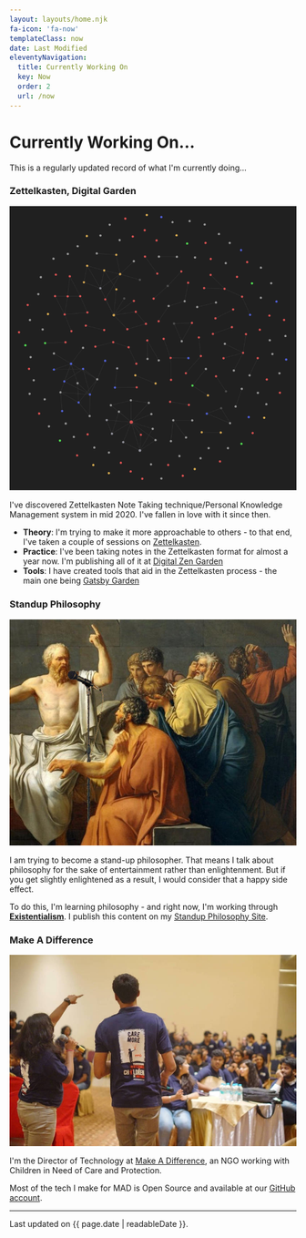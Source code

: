 ```yaml
---
layout: layouts/home.njk
fa-icon: 'fa-now'
templateClass: now
date: Last Modified
eleventyNavigation:
  title: Currently Working On
  key: Now
  order: 2
  url: /now
---
```


# Currently Working On...

<p class="lead">This is a regularly updated record of what I'm currently doing...</p>

### Zettelkasten, Digital Garden

<a href="https://notes.binnyva.com/"><img src="/static/images/now/zettelkasten.png" alt="Zettelkasten Note Link Map" class="project-pic" /></a>

I've discovered Zettelkasten Note Taking technique/Personal Knowledge Management system in mid 2020. I've fallen in love with it since then.

- **Theory**: I'm trying to make it more approachable to others - to that end, I've taken a couple of sessions on [Zettelkasten](https://www.youtube.com/watch?v=CUCEZaxlFNI).
- **Practice**: I've been taking notes in the Zettelkasten format for almost a year now. I'm publishing all of it at [Digital Zen Garden](https://notes.binnyva.com/)
- **Tools**: I have created tools that aid in the Zettelkasten process - the main one being [Gatsby Garden](https://github.com/binnyva/gatsby-garden)

### Standup Philosophy

<a href="https://standup-philosophy.netlify.app/"><img src="/static/images/now/standup-philosapher.jpg" alt="Socrates talking into a Mic" class="project-pic" /></a>

I am trying to become a stand-up philosopher. That means I talk about philosophy for the sake of entertainment rather than enlightenment. But if you get slightly enlightened as a result, I would consider that a happy side effect. 

To do this, I'm learning philosophy - and right now, I'm working through **[Existentialism](https://notes.binnyva.com/tags/existentialism)**. I publish this content on my [Standup Philosophy Site](https://standup-philosophy.netlify.app/).

### Make A Difference

<a href="https://makeadiff.in/"><img src="/static/images/now/mad.jpg" alt="Two people in MAD T-Shirt" class="project-pic" /></a>

I'm the Director of Technology at [Make A Difference](https://makeadiff.in/), an NGO working with Children in Need of Care and Protection.

Most of the tech I make for MAD is Open Source and available at our [GitHub account](https://github.com/makeadiff).

---

Last updated on {{ page.date | readableDate }}.